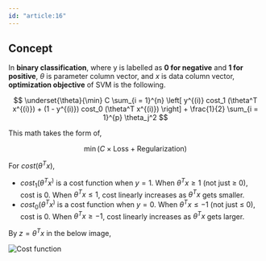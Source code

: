 ```yaml
---
id: "article:16"
---
```


## Concept

In **binary classification**, where y is labelled as **0 for negative** and **1 for positive**, $\theta$ is parameter column vector, and $x$ is data column vector, **optimization objective** of SVM is the following.

$$
\underset{\theta}{\min} C \sum_{i = 1}^{n} \left[ y^{(i)} cost_1 (\theta^T x^{(i)}) + (1 - y^{(i)}) cost_0 (\theta^T x^{(i)}) \right] + \frac{1}{2} \sum_{i = 1}^{p} \theta_j^2
$$

This math takes the form of,

$$
\min \left( C \times \text{Loss} + \text{Regularization} \right)
$$

For $cost(\theta^T x)$,

- $cost_1(\theta^T x^)$ is a cost function when $y = 1$. When $\theta^T x \ge 1$  (not just $\ge$ 0), cost is 0. When $\theta^T x \le 1$, cost linearly increases as $\theta^T x$ gets smaller.
- $cost_0(\theta^T x^)$ is a cost function when $y = 0$. When $\theta^T x \le -1$  (not just $\le$ 0), cost is 0. When $\theta^T x \ge -1$, cost linearly increases as $\theta^T x$ gets larger.

By $z = \theta^T x$ in the below image,

![Cost function](/images/article/support-vector-machine/svm_cost_function.png)
